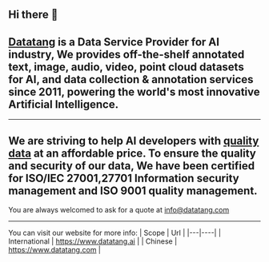 ## Hi there 👋

## [Datatang](https://www.datatang.ai) is a **Data Service Provider** for AI industry, We provides off-the-shelf annotated text, image, audio, video, point cloud datasets for AI, and data collection & annotation services since 2011, powering the world's most innovative Artificial Intelligence.

------

## We are striving to help AI developers with [quality data](https://www.datatang.ai) at an affordable price. To ensure the quality and security of our data, We have been certified for ISO/IEC 27001,27701 Information security management and ISO 9001 quality management.

You are always welcomed to ask for a quote at info@datatang.com

------

You can visit our website for more info: 
| Scope | Url | 
|---|----|
| International | https://www.datatang.ai |
| Chinese | https://www.datatang.com | 

